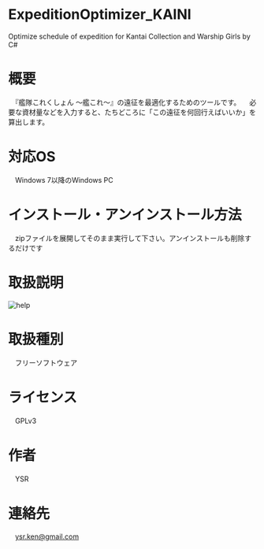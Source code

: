 # ExpeditionOptimizer_KAINI
Optimize schedule of expedition for Kantai Collection and Warship Girls by C#

# 概要
　『艦隊これくしょん ～艦これ～』の遠征を最適化するためのツールです。
　必要な資材量などを入力すると、たちどころに「この遠征を何回行えばいいか」を算出します。

# 対応OS
　Windows 7以降のWindows PC

# インストール・アンインストール方法
　zipファイルを展開してそのまま実行して下さい。アンインストールも削除するだけです

# 取扱説明
![help](https://user-images.githubusercontent.com/3734392/30519574-dae29ada-9bd4-11e7-9777-c6386492cb92.png)

# 取扱種別
　フリーソフトウェア

# ライセンス
　GPLv3

# 作者
　YSR

# 連絡先
　ysr.ken@gmail.com
